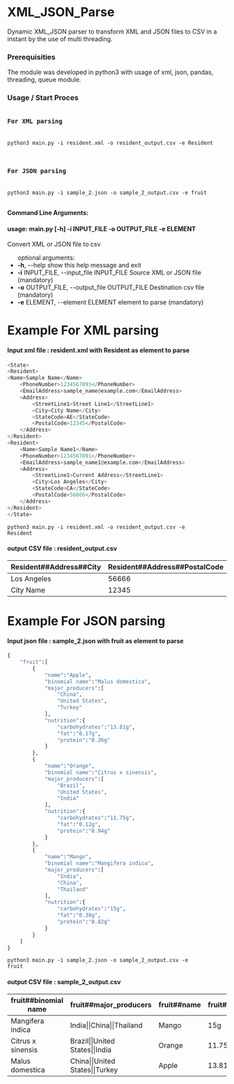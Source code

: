 # XML_JSON_Parse
Dynamic XML_JSON parser to transform XML and JSON files to CSV in a instant by the use of multi threading.


<h3>Prerequisities</h3>
<p>The module was developed in python3 with usage of xml, json, pandas, threading, queue module.</p>


<h3>Usage / Start Proces</h3>
<pre>
<h4>For XML parsing</h4>
<code>python3 main.py -i resident.xml -o resident_output.csv -e Resident
</code>
</pre>

<pre>
<h4>For JSON parsing</h4>
<code>python3 main.py -i sample_2.json -o sample_2_output.csv -e fruit
</code>
</pre>

<p><strong>Command Line Arguments:</strong>
  
<h4>usage: main.py [-h] -i INPUT_FILE -o OUTPUT_FILE -e ELEMENT </h4>

Convert XML or JSON file to csv
<ul>
optional arguments:
  <li><strong>-h</strong>, --help            show this help message and exit</li>
  <li><strong>-i</strong> INPUT_FILE, --input_file INPUT_FILE
                        Source XML or JSON file (mandatory)</li>
  <li><strong>-o</strong> OUTPUT_FILE, --output_file OUTPUT_FILE
                        Destination csv file (mandatory)</li>
  <li><strong>-e</strong> ELEMENT, --element ELEMENT
                        element to parse (mandatory)</li>
</ul>
</p>

# Example For XML parsing
<h4> Input xml file : resident.xml with Resident as element to parse</h4>

```python
<State>
<Resident>
<Name>Sample Name</Name>
	<PhoneNumber>1234567891</PhoneNumber>
	<EmailAddress>sample_name@example.com</EmailAddress>
	<Address>
		<StreetLine1>Street Line1</StreetLine1>
		<City>City Name</City>
		<StateCode>AE</StateCode>
		<PostalCode>12345</PostalCode>
	</Address>
</Resident>
<Resident>
	<Name>Sample Name1</Name>
	<PhoneNumber>1234567891</PhoneNumber>
	<EmailAddress>sample_name1@example.com</EmailAddress>
	<Address>
		<StreetLine1>Current Address</StreetLine1>
		<City>Los Angeles</City>
		<StateCode>CA</StateCode>
		<PostalCode>56666</PostalCode>
	</Address>
</Resident>
</State>
```

<code>python3 main.py -i resident.xml -o resident_output.csv -e Resident</code>

<h4> output CSV file : resident_output.csv </h4>

|Resident##Address##City | Resident##Address##PostalCode | Resident##Address##StateCode | Resident##Address##StreetLine1 | Resident##EmailAddress | Resident##Name | Resident##PhoneNumber |
| --- | --- | --- | --- | --- | --- | --- |
|Los Angeles | 56666 | CA | Current Address | sample_name1@example.com | Sample Name1 | 1234567891 |
|City Name | 12345 | AE | Street Line1 | sample_name@example.com | Sample Name | 1234567891 |


# Example For JSON parsing
<h4> Input json file : sample_2.json with fruit as element to parse</h4>

```python
{
    "fruit":[
        {
            "name":"Apple",
            "binomial name":"Malus domestica",
            "major_producers":[
                "China", 
                "United States", 
                "Turkey"
            ],
            "nutrition":{
                "carbohydrates":"13.81g",
                "fat":"0.17g",
                "protein":"0.26g"
            }
        },
        {
            "name":"Orange",
            "binomial name":"Citrus x sinensis",
            "major_producers":[
                "Brazil", 
                "United States", 
                "India"
            ],
            "nutrition":{
                "carbohydrates":"11.75g",
                "fat":"0.12g",
                "protein":"0.94g"
            }
        },
        {
            "name":"Mango",
            "binomial name":"Mangifera indica",
            "major_producers":[
                "India", 
                "China", 
                "Thailand"
            ],
            "nutrition":{
                "carbohydrates":"15g",
                "fat":"0.38g",
                "protein":"0.82g"
            }
        }
    ]
}
```

<code>python3 main.py -i sample_2.json -o sample_2_output.csv -e fruit</code>

<h4> output CSV file : sample_2_output.csv </h4>

|fruit##binomial name | fruit##major_producers | fruit##name | fruit##nutrition##carbohydrates | fruit##nutrition##fat | fruit##nutrition##protein|
| --- | --- | --- | --- | --- | --- |
|Mangifera indica | India&#124;&#124;China&#124;&#124;Thailand | Mango | 15g | 0.38g | 0.82g|
|Citrus x sinensis | Brazil&#124;&#124;United States&#124;&#124;India | Orange | 11.75g | 0.12g | 0.94g|
|Malus domestica | China&#124;&#124;United States&#124;&#124;Turkey | Apple | 13.81g | 0.17g | 0.26g|





